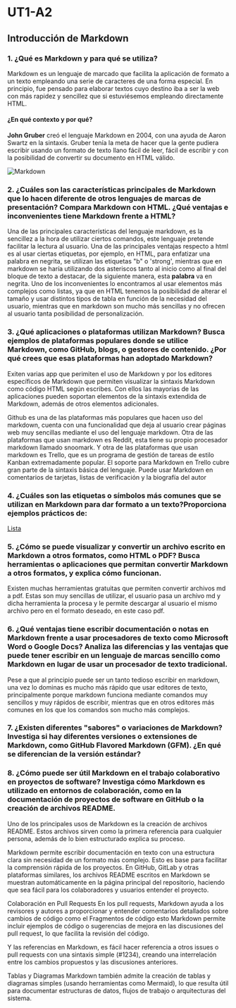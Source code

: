 # UT1-A2
## Introducción de Markdown
### 1. ¿Qué es Markdown y para qué se utiliza?

 Markdown es un lenguaje de marcado que facilita la aplicación de formato a un texto empleando una serie de caracteres de una forma especial. En principio, fue pensado para elaborar textos cuyo destino iba a ser la web con más rapidez y sencillez que si estuviésemos empleando directamente HTML. 

#### ¿En qué contexto y por qué?
**John Gruber** creó el lenguaje Markdown en 2004, con una ayuda de Aaron Swartz en la sintaxis. Gruber tenía la meta de hacer que la gente pudiera escribir usando un formato de texto llano fácil de leer, fácil de escribir y con la posibilidad de convertir su documento en HTML válido.

![Markdown](432547040-54ee20f92eacbf809b266dd97a77af4999b3234d4c1b72ace8313a0e22bfad8b-d_750x421.avif)


### 2. ¿Cuáles son las características principales de Markdown que lo hacen diferente de otros lenguajes de marcas de presentación? Compara Markdown con HTML. ¿Qué ventajas e inconvenientes tiene Markdown frente a HTML?

Una de las principales características del lenguaje markdown, es la sencillez a la hora de utilizar ciertos comandos, este lenguaje pretende facilitar la lectura al usuario. Una de las principales ventajas respecto a html es al usar ciertas etiquetas, por ejemplo, en HTML, para enfatizar una palabra en negrita, se utilizan las etiquetas "b" o 'strong', mientras que en markdown se haría utilizando dos asteriscos tanto al inicio como al final del bloque de texto a destacar, de la siguiente manera, esta **palabra** va en negrita. Uno de los inconvenientes lo encontramos al usar elementos más complejos como listas, ya que en HTML tenemos la posibilidad de alterar el tamaño y usar distintos tipos de tabla en función de la necesidad del usuario, mientras que en markdown son mucho más sencillas y no ofrecen al usuario tanta posibilidad de personalización. 


### 3. ¿Qué aplicaciones o plataformas utilizan Markdown? Busca ejemplos de plataformas populares donde se utilice Markdown, como GitHub, blogs, o gestores de contenido. ¿Por qué crees que esas plataformas han adoptado Markdown?

Exiten varias app que perimiten el uso de Markdown y por los editores específicos de Markdown que permiten visualizar la sintaxis Markdown como código HTML según escribes. Con ellos las mayorias de las aplicaciones pueden soportan elementos de la sintaxis extendida de Markdown, además de otros elementos adicionales.

Github es una de las plataformas más populares que hacen uso del markdown, cuenta con una funcionalidad que deja al usuario crear páginas web muy sencillas mediante el uso del lenguaje markdown. Otra de las plataformas que usan markdown es Reddit, esta tiene su propio procesador markdown llamado snoomark. Y otra de las plataformas que usan markdown es Trello, que es un programa de gestión de tareas de estilo Kanban extremadamente popular. El soporte para Markdown en Trello cubre gran parte de la sintaxis básica del lenguaje. Puede usar Markdown en comentarios de tarjetas, listas de verificación y la biografía del autor




### 4. ¿Cuáles son las etiquetas o símbolos más comunes que se utilizan en Markdown para dar formato a un texto?Proporciona ejemplos prácticos de: 

[Lista](lista.md)




### 5. ¿Cómo se puede visualizar y convertir un archivo escrito en Markdown a otros formatos, como HTML o PDF? Busca herramientas o aplicaciones que permitan convertir Markdown a otros formatos, y explica cómo funcionan.

Existen muchas herramientas gratuitas que permiten convertir archivos md a pdf. Estas son muy sencillas de utilizar, el usuario pasa un archivo md y dicha herramienta la procesa y le permite descargar al usuario el mismo archivo pero en el formato deseado, en este caso pdf.


### 6. ¿Qué ventajas tiene escribir documentación o notas en Markdown frente a usar procesadores de texto como Microsoft Word o Google Docs? Analiza las diferencias y las ventajas que puede tener escribir en un lenguaje de marcas sencillo como Markdown en lugar de usar un procesador de texto tradicional.

Pese a que al principio puede ser un tanto tedioso escribir en markdown, una vez lo dominas es mucho más rápido que usar editores de texto, principalmente porque markdown funciona mediante comandos muy sencillos y muy rápidos de escribir, mientras que en otros editores más comunes en los que los comandos son mucho más complejos.


### 7. ¿Existen diferentes "sabores" o variaciones de Markdown? Investiga si hay diferentes versiones o extensiones de Markdown, como GitHub Flavored Markdown (GFM). ¿En qué se diferencian de la versión estándar?




### 8. ¿Cómo puede ser útil Markdown en el trabajo colaborativo en proyectos de software? Investiga  cómo Markdown es utilizado en entornos de colaboración, como en la documentación de proyectos de software en GitHub o la creación de archivos README.

Uno de los principales usos de Markdown es la creación de archivos README. Estos archivos sirven como la primera referencia para cualquier persona, además de lo bien estructurado explica su proceso. 


 Markdown permite escribir documentación en texto con una estructura clara sin necesidad de un formato más complejo. Esto es base para facilitar la comprensión rápida de los proyectos.
 En GitHub, GitLab y otras plataformas similares, los archivos README escritos en Markdown se muestran automáticamente en la página principal del repositorio, haciendo que sea fácil para los colaboradores y usuarios entender el proyecto.


Colaboración en Pull Requests
En los pull requests, Markdown ayuda a los revisores y autores a proporcionar y entender comentarios detallados sobre cambios de código como el Fragmentos de código esto Markdown permite incluir ejemplos de código o sugerencias de mejora en las discusiones del pull request, lo que facilita la revisión del código.


Y las referencias en Markdown, es fácil hacer referencia a otros issues o pull requests con una sintaxis simple (#1234), creando una interrelación entre los cambios propuestos y las discusiones anteriores.

Tablas y Diagramas
Markdown también admite la creación de tablas y diagramas simples (usando herramientas como Mermaid), lo que resulta útil para documentar estructuras de datos, flujos de trabajo o arquitecturas del sistema.